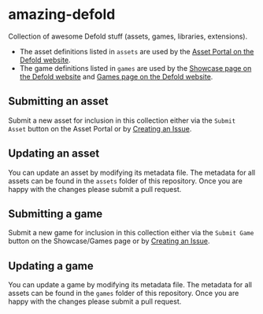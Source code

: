 # amazing-defold
Collection of awesome Defold stuff (assets, games, libraries, extensions).

* The asset definitions listed in `assets` are used by the [Asset Portal on the Defold website](https://www.defold.com/assets).
* The game definitions listed in `games` are used by the [Showcase page on the Defold website](https://www.defold.com/showcase) and [Games page on the Defold website](https://www.defold.com/games).

## Submitting an asset
Submit a new asset for inclusion in this collection either via the `Submit Asset` button on the Asset Portal or by [Creating an Issue](https://github.com/defold/awesome-defold/issues/new?assignees=&labels=&template=new-asset.md&title=).

## Updating an asset
You can update an asset by modifying its metadata file. The metadata for all assets can be found in the `assets` folder of this repository. Once you are happy with the changes please submit a pull request.

## Submitting a game
Submit a new game for inclusion in this collection either via the `Submit Game` button on the Showcase/Games page or by [Creating an Issue](https://github.com/defold/awesome-defold/issues/new?assignees=&labels=&template=new-game.md&title=).

## Updating a game
You can update a game by modifying its metadata file. The metadata for all assets can be found in the `games` folder of this repository. Once you are happy with the changes please submit a pull request.
